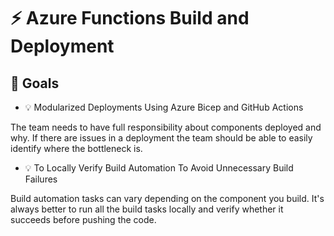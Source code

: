 # :zap: Azure Functions Build and Deployment

## :rocket: Goals

- :bulb: Modularized Deployments Using Azure Bicep and GitHub Actions

The team needs to have full responsibility about components deployed and why. If there are issues in a deployment the team should be able to easily 
identify where the bottleneck is.

- :bulb: To Locally Verify Build Automation To Avoid Unnecessary Build Failures

Build automation tasks can vary depending on the component you build. It's always better to run all the build tasks locally and verify whether it succeeds before pushing
the code.
